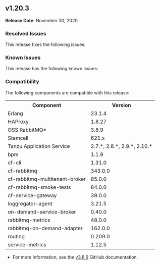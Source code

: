 ## <a id="1-20-3"></a> v1.20.3

**Release Date**: November 30, 2020

### Resolved Issues

This release fixes the following issues:


### Known Issues

This release has the following known issues:


### Compatibility

The following components are compatible with this release:

<table class="nice"> <th>Component</th> <th>Version</th> 	<tr>
		<td>Erlang</td>
		<td>23.1.4</td>
	</tr>
	<tr>
		<td>HAProxy</td>
		<td>1.8.27</td>
	</tr>
	<tr>
		<td>OSS RabbitMQ*</td>
		<td>3.8.9</td>
	</tr>
	<tr>
		<td>Stemcell</td>
		<td>621.x</td>
	</tr>
	<tr>
		<td>Tanzu Application Service</td>
		<td>2.7.*, 2.8.*, 2.9.*, 2.10.*</td>
	</tr>
	<tr>
		<td>bpm</td>
		<td>1.1.9</td>
	</tr>
	<tr>
		<td>cf-cli</td>
		<td>1.31.0</td>
	</tr>
	<tr>
		<td>cf-rabbitmq</td>
		<td>343.0.0</td>
	</tr>
	<tr>
		<td>cf-rabbitmq-multitenant-broker</td>
		<td>85.0.0</td>
	</tr>
	<tr>
		<td>cf-rabbitmq-smoke-tests</td>
		<td>84.0.0</td>
	</tr>
	<tr>
		<td>cf-service-gateway</td>
		<td>39.0.0</td>
	</tr>
	<tr>
		<td>loggregator-agent</td>
		<td>3.21.5</td>
	</tr>
	<tr>
		<td>on-demand-service-broker</td>
		<td>0.40.0</td>
	</tr>
	<tr>
		<td>rabbitmq-metrics</td>
		<td>48.0.0</td>
	</tr>
	<tr>
		<td>rabbitmq-on-demand-adapter</td>
		<td>162.0.0</td>
	</tr>
	<tr>
		<td>routing</td>
		<td>0.209.0</td>
	</tr>
	<tr>
		<td>service-metrics</td>
		<td>1.12.5</td>
	</tr></table>

* For more information, see the <a href="https://github.com/rabbitmq/rabbitmq-server/releases/tag/v3.8.9">v3.8.9</a> GitHub documentation.

